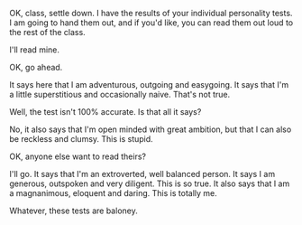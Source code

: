 OK, class, settle down. 
I have the results of your individual personality tests. 
I am going to hand them out, and if you'd like, you can read them out loud to the rest of the class. 

I'll read mine. 

OK, go ahead. 

It says here that I am adventurous, outgoing and easygoing. 
It says that I'm a little superstitious and occasionally naive. 
That's not true. 

Well, the test isn't 100% accurate. Is that all it says? 

No, it also says that I'm open minded with great ambition, but that I can also be reckless and clumsy. 
This is stupid. 

OK, anyone else want to read theirs? 

I'll go. It says that I'm an extroverted, well balanced person. 
It says I am generous, outspoken and very diligent. 
This is so true. 
It also says that I am a magnanimous, eloquent and daring. 
This is totally me. 

Whatever, these tests are baloney.
